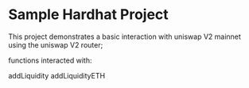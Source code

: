 # Sample Hardhat Project

This project demonstrates a basic interaction with uniswap V2 mainnet using the uniswap V2 router;

functions interacted with: 


addLiquidity
addLiquidityETH
